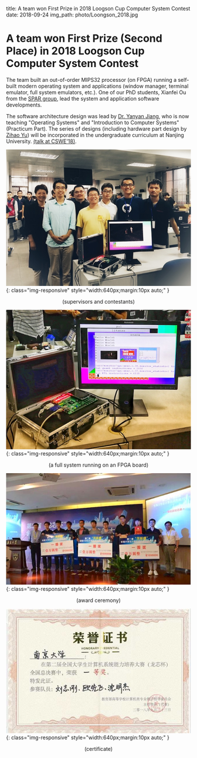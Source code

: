 title: A team won First Prize in 2018 Loogson Cup Computer System Contest
date: 2018-09-24
img_path: photo/Loongson_2018.jpg


# A team won First Prize (Second Place) in 2018 Loogson Cup Computer System Contest

The team built an out-of-order MIPS32 processor (on FPGA) running a self-built modern operating system and applications (window manager, terminal emulator, full system emulators, etc.). One of our PhD students, Xianfei Ou from the [SPAR group](/spar/), lead the system and application software developments. 

The software architecture design was lead by [Dr. Yanyan Jiang](http://moon.nju.edu.cn/~jyy), who is now teaching "Operating Systems" and "Introduction to Computer Systems" (Practicum Part). The series of designs (including hardware part design by [Zihao Yu](https://sashimi-yzh.github.io)) will be incorporated in the undergraduate curriculum at Nanjing University.
[(talk at CSWE'18)](/~jyy/teach/am-talk.pdf). 

![](/static/photo/Loongson_2018_1.jpg){: class="img-responsive" style="width:640px;margin:10px auto;" }

<center>(supervisors and contestants)</center>

![](/static/photo/Loongson_2018_2.jpg){: class="img-responsive" style="width:640px;margin:10px auto;" }

<center>(a full system running on an FPGA board)</center>

![](/static/photo/Loongson_2018_4.jpg){: class="img-responsive" style="width:640px;margin:10px auto;" }

<center>(award ceremony)</center>

![](/static/photo/Loongson_2018_3.jpg){: class="img-responsive" style="width:640px;margin:10px auto;" }

<center>(certificate)</center>

